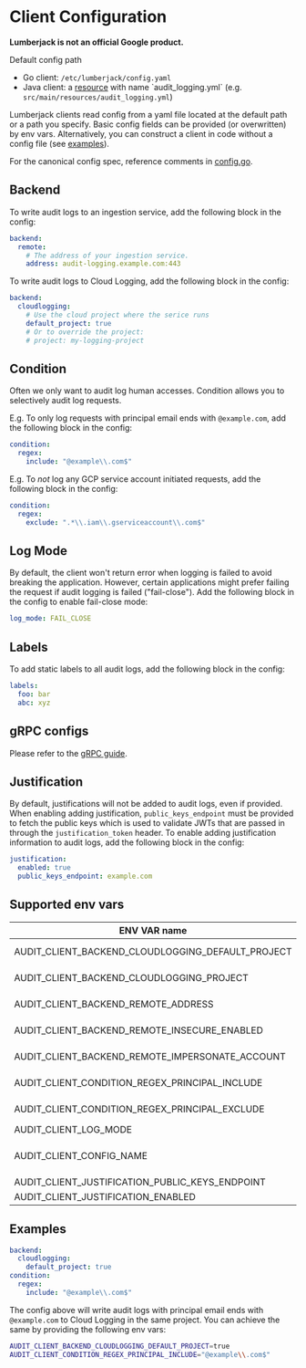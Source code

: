 # Client Configuration

**Lumberjack is not an official Google product.**

Default config path

-   Go client: `/etc/lumberjack/config.yaml`
-   Java client: a
    [resource](https://docs.oracle.com/en/java/javase/11/docs/api/java.base/java/lang/ClassLoader.html#getResource\(java.lang.String\))
    with name `audit_logging.yml` (e.g. `src/main/resources/audit_logging.yml`)

Lumberjack clients read config from a yaml file located at the default path or a
path you specify. Basic config fields can be provided (or overwritten) by env
vars. Alternatively, you can construct a client in code without a config file
(see [examples](./clients.md)).

For the canonical config spec, reference comments in
[config.go](clients/go/apis/v1alpha1/config.go).

## Backend

To write audit logs to an ingestion service, add the following block in the
config:

```yaml
backend:
  remote:
    # The address of your ingestion service.
    address: audit-logging.example.com:443
```

To write audit logs to Cloud Logging, add the following block in the config:

```yaml
backend:
  cloudlogging:
    # Use the cloud project where the serice runs
    default_project: true
    # Or to override the project:
    # project: my-logging-project
```

## Condition

Often we only want to audit log human accesses. Condition allows you to
selectively audit log requests.

E.g. To only log requests with principal email ends with `@example.com`, add the
following block in the config:

```yaml
condition:
  regex:
    include: "@example\\.com$"
```

E.g. To *not* log any GCP service account initiated requests, add the following
block in the config:

```yaml
condition:
  regex:
    exclude: ".*\\.iam\\.gserviceaccount\\.com$"
```

## Log Mode

By default, the client won't return error when logging is failed to avoid
breaking the application. However, certain applications might prefer failing the
request if audit logging is failed ("fail-close"). Add the following block in
the config to enable fail-close mode:

```yaml
log_mode: FAIL_CLOSE
```

## Labels

To add static labels to all audit logs, add the following block in the config:

```yaml
labels:
  foo: bar
  abc: xyz
```

## gRPC configs

Please refer to the [gRPC guide](./grpc.md).

## Justification

By default, justifications will not be added to audit logs, even if provided.
When enabling adding justification, `public_keys_endpoint` must be provided to
fetch the public keys which is used to validate JWTs that are passed in through
the `justification_token` header. To enable adding justification information to
audit logs, add the following block in the config:

```yaml
justification:
  enabled: true
  public_keys_endpoint: example.com
```

## Supported env vars

ENV VAR name                                      | Description
------------------------------------------------- | -----------
AUDIT_CLIENT_BACKEND_CLOUDLOGGING_DEFAULT_PROJECT | Audit logging directly to cloud logging in the default project
AUDIT_CLIENT_BACKEND_CLOUDLOGGING_PROJECT         | Audit logging directly to cloud logging in the given project
AUDIT_CLIENT_BACKEND_REMOTE_ADDRESS               | Audit logging to an ingestion gRPC service in the given address
AUDIT_CLIENT_BACKEND_REMOTE_INSECURE_ENABLED      | Audit logging to an ingestion gRPC service insecurely
AUDIT_CLIENT_BACKEND_REMOTE_IMPERSONATE_ACCOUNT   | Audit logging to an ingestion gRPC service impersonating the given service account
AUDIT_CLIENT_CONDITION_REGEX_PRINCIPAL_INCLUDE    | Include the matching request principals in audit logging
AUDIT_CLIENT_CONDITION_REGEX_PRINCIPAL_EXCLUDE    | Exclude the matching request principals in audit logging
AUDIT_CLIENT_LOG_MODE                             | Whether to fail-close audit logging
AUDIT_CLIENT_CONFIG_NAME                          | (For Java client only) The config file (e.g. `src/main/resources/${AUDIT_CLIENT_CONFIG_NAME}`) to use
AUDIT_CLIENT_JUSTIFICATION_PUBLIC_KEYS_ENDPOINT   | (Experimental) The JVS JWKs address
AUDIT_CLIENT_JUSTIFICATION_ENABLED                | (Experimental) Whether to enable justification

## Examples

```yaml
backend:
  cloudlogging:
    default_project: true
condition:
  regex:
    include: "@example\\.com$"
```

The config above will write audit logs with principal email ends with
`@example.com` to Cloud Logging in the same project. You can achieve the same by
providing the following env vars:

```sh
AUDIT_CLIENT_BACKEND_CLOUDLOGGING_DEFAULT_PROJECT=true
AUDIT_CLIENT_CONDITION_REGEX_PRINCIPAL_INCLUDE="@example\\.com$"
```
